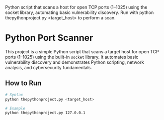Python script that scans a host for open TCP ports (1–1025) using the socket library, automating basic vulnerability discovery. Run with python thepythonproject.py <target_host> to perform a scan. 

# Python Port Scanner

This project is a simple Python script that scans a target host for open TCP ports (1–1025) using the built-in `socket` library. It automates basic vulnerability discovery and demonstrates Python scripting, network analysis, and cybersecurity fundamentals.

## How to Run
```bash
# Syntax
python thepythonproject.py <target_host>

# Example
python thepythonproject.py 127.0.0.1
